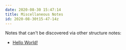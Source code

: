 ```yaml
---
date: 2020-08-30 15:47:14
title: Miscellaneous Notes 
id: 2020-08-30t15-47-14z
---
```


Notes that can't be discovered via other structure notes:

- [Hello World!](./2020-07-25t12-11-26z.md)
